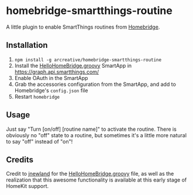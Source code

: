 # homebridge-smartthings-routine

A little plugin to enable SmartThings routines from
[Homebridge](https://github.com/nferina/homebridge).

## Installation

1. `npm install -g arcreative/homebridge-smartthings-routine`
2. Install the [HelloHomeBridge.groovy](HelloHomeBridge.groovy) SmartApp in
  https://graph.api.smartthings.com/
3. Enable OAuth in the SmartApp
4. Grab the accessories configuration from the SmartApp, and add to Homebridge's
  `config.json` file
5. Restart `homebridge`

## Usage

Just say "Turn [on/off] [routine name]" to activate the routine.  There is
obviously no "off" state to a routine, but sometimes it's a little more natural
to say "off" instead of "on"!

## Credits

Credit to [jnewland](https://github.com/jnewland) for the
[HelloHomeBridge.groovy](HelloHomeBridge.groovy) file, as well as the
realization that this awesome functionality is available at this early stage of
HomeKit support.
